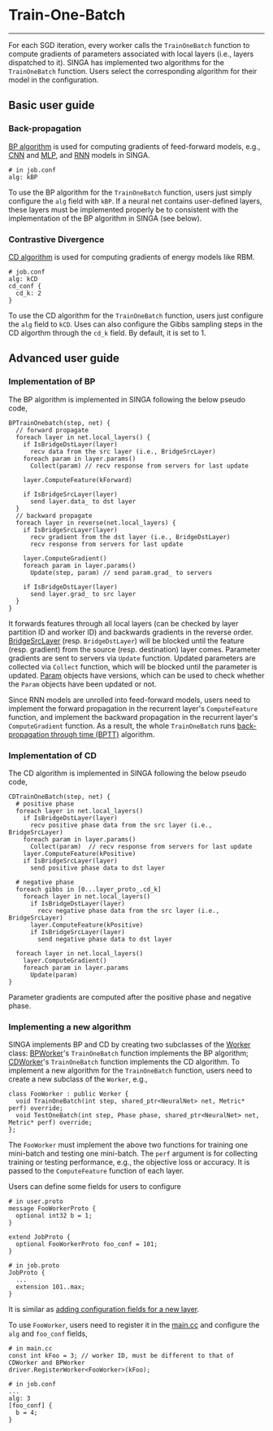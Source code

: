 # Train-One-Batch

---

For each SGD iteration, every worker calls the `TrainOneBatch` function to
compute gradients of parameters associated with local layers (i.e., layers
dispatched to it).  SINGA has implemented two algorithms for the
`TrainOneBatch` function. Users select the corresponding algorithm for
their model in the configuration.

## Basic user guide

### Back-propagation

[BP algorithm](http://yann.lecun.com/exdb/publis/pdf/lecun-98b.pdf) is used for
computing gradients of feed-forward models, e.g., [CNN](cnn.html)
and [MLP](mlp.html), and [RNN](rnn.html) models in SINGA.


    # in job.conf
    alg: kBP

To use the BP algorithm for the `TrainOneBatch` function, users just simply
configure the `alg` field with `kBP`. If a neural net contains user-defined
layers, these layers must be implemented properly be to consistent with the
implementation of the BP algorithm in SINGA (see below).


### Contrastive Divergence

[CD algorithm](http://www.cs.toronto.edu/~fritz/absps/nccd.pdf) is used for
computing gradients of energy models like RBM.

    # job.conf
    alg: kCD
    cd_conf {
      cd_k: 2
    }

To use the CD algorithm for the `TrainOneBatch` function, users just configure
the `alg` field to `kCD`. Uses can also configure the Gibbs sampling steps in
the CD algorthm through the `cd_k` field. By default, it is set to 1.



## Advanced user guide

### Implementation of BP

The BP algorithm is implemented in SINGA following the below pseudo code,

    BPTrainOnebatch(step, net) {
      // forward propagate
      foreach layer in net.local_layers() {
        if IsBridgeDstLayer(layer)
          recv data from the src layer (i.e., BridgeSrcLayer)
        foreach param in layer.params()
          Collect(param) // recv response from servers for last update

        layer.ComputeFeature(kForward)

        if IsBridgeSrcLayer(layer)
          send layer.data_ to dst layer
      }
      // backward propagate
      foreach layer in reverse(net.local_layers) {
        if IsBridgeSrcLayer(layer)
          recv gradient from the dst layer (i.e., BridgeDstLayer)
          recv response from servers for last update

        layer.ComputeGradient()
        foreach param in layer.params()
          Update(step, param) // send param.grad_ to servers

        if IsBridgeDstLayer(layer)
          send layer.grad_ to src layer
      }
    }


It forwards features through all local layers (can be checked by layer
partition ID and worker ID) and backwards gradients in the reverse order.
[BridgeSrcLayer](layer.html#bridgesrclayer--bridgedstlayer)
(resp. `BridgeDstLayer`) will be blocked until the feature (resp.
gradient) from the source (resp. destination) layer comes. Parameter gradients
are sent to servers via `Update` function. Updated parameters are collected via
`Collect` function, which will be blocked until the parameter is updated.
[Param](param.html) objects have versions, which can be used to
check whether the `Param` objects have been updated or not.

Since RNN models are unrolled into feed-forward models, users need to implement
the forward propagation in the recurrent layer's `ComputeFeature` function,
and implement the backward propagation in the recurrent layer's `ComputeGradient`
function. As a result, the whole `TrainOneBatch` runs
[back-propagation through time (BPTT)](https://en.wikipedia.org/wiki/Backpropagation_through_time)  algorithm.

### Implementation of CD

The CD algorithm is implemented in SINGA following the below pseudo code,

    CDTrainOneBatch(step, net) {
      # positive phase
      foreach layer in net.local_layers()
        if IsBridgeDstLayer(layer)
          recv positive phase data from the src layer (i.e., BridgeSrcLayer)
        foreach param in layer.params()
          Collect(param)  // recv response from servers for last update
        layer.ComputeFeature(kPositive)
        if IsBridgeSrcLayer(layer)
          send positive phase data to dst layer

      # negative phase
      foreach gibbs in [0...layer_proto_.cd_k]
        foreach layer in net.local_layers()
          if IsBridgeDstLayer(layer)
            recv negative phase data from the src layer (i.e., BridgeSrcLayer)
          layer.ComputeFeature(kPositive)
          if IsBridgeSrcLayer(layer)
            send negative phase data to dst layer

      foreach layer in net.local_layers()
        layer.ComputeGradient()
        foreach param in layer.params
          Update(param)
    }

Parameter gradients are computed after the positive phase and negative phase.

### Implementing a new algorithm

SINGA implements BP and CD by creating two subclasses of
the [Worker](../api/classsinga_1_1Worker.html) class:
[BPWorker](../api/classsinga_1_1BPWorker.html)'s `TrainOneBatch` function implements the BP
algorithm; [CDWorker](../api/classsinga_1_1CDWorker.html)'s `TrainOneBatch` function implements the CD
algorithm. To implement a new algorithm for the `TrainOneBatch` function, users
need to create a new subclass of the `Worker`, e.g.,

    class FooWorker : public Worker {
      void TrainOneBatch(int step, shared_ptr<NeuralNet> net, Metric* perf) override;
      void TestOneBatch(int step, Phase phase, shared_ptr<NeuralNet> net, Metric* perf) override;
    };

The `FooWorker` must implement the above two functions for training one
mini-batch and testing one mini-batch. The `perf` argument is for collecting
training or testing performance, e.g., the objective loss or accuracy. It is
passed to the `ComputeFeature` function of each layer.

Users can define some fields for users to configure

    # in user.proto
    message FooWorkerProto {
      optional int32 b = 1;
    }

    extend JobProto {
      optional FooWorkerProto foo_conf = 101;
    }

    # in job.proto
    JobProto {
      ...
      extension 101..max;
    }

It is similar as [adding configuration fields for a new layer](layer.html#implementing-a-new-layer-subclass).

To use `FooWorker`, users need to register it in the [main.cc](programming-guide.html)
and configure the `alg` and `foo_conf` fields,

    # in main.cc
    const int kFoo = 3; // worker ID, must be different to that of CDWorker and BPWorker
    driver.RegisterWorker<FooWorker>(kFoo);

    # in job.conf
    ...
    alg: 3
    [foo_conf] {
      b = 4;
    }
